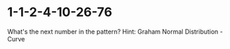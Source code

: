 1-1-2-4-10-26-76
================

What's the next number in the pattern?
Hint: Graham Normal Distribution - Curve
